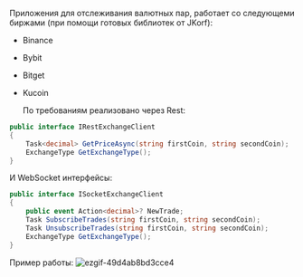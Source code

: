 Приложения для отслеживания валютных пар, работает со следующеми биржами (при помощи готовых библиотек от JKorf):
- Binance
- Bybit
- Bitget
- Kucoin
  
  По требованиям реализовано через Rest:
```csharp
public interface IRestExchangeClient
{
    Task<decimal> GetPriceAsync(string firstCoin, string secondCoin);
    ExchangeType GetExchangeType();
}
```
И WebSocket интерфейсы:
```csharp
public interface ISocketExchangeClient
{
    public event Action<decimal>? NewTrade;
    Task SubscribeTrades(string firstCoin, string secondCoin);
    Task UnsubscribeTrades(string firstCoin, string secondCoin);
    ExchangeType GetExchangeType();
}
```

Пример работы:
![ezgif-49d4ab8bd3cce4](https://github.com/user-attachments/assets/5fa837d2-c297-4083-a44f-f5ba01a71e7c)
